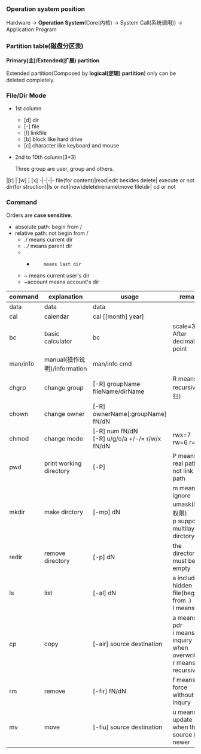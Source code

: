 ### Operation system position
Hardware -> **Operation System**(Core(内核) -> System Call(系统调用)) -> Application Program

### Partition table(磁盘分区表)
**Primary(主)/Extended(扩展) partition**

Extended partition(Composed by **logical(逻辑) partition**) only can be deleted completely.

### File/Dir Mode
- 1st column

	- [d] dir
	- [-] file
	- [l] linkfile
	- [b] block like hard drive
	- [c] character like keyboard and mouse

- 2nd to 10th column(3*3)

	Three group are user, group and others.

|[r] | [w] | [x]
-|-|-|-
file(for content)|read|edit besides delete| execute or not
dir(for struction)|ls or not|new\delete\rename\move file\dir| cd or not

### Command
Orders are **case sensitive**.

- absolute path: begin from /
- relative path: not begin from /
	- ./		means current dir
	- ../		means parent dir
	- -			means last dir
	- ~			means current user's dir
	- ~account	means account's dir 

command | explanation | usage |remark
-|-|-|-
data 	| data | data|
cal		| calendar | cal [[month] year]|
bc		| basic calculator| bc | scale=3 After decimal point
man/info| manual(操作说明)/information| man/info cmd|
chgrp	| change group | [-R] groupName fileName/dirName | R means recursive(递归)
chown	| change owner | [-R] ownerName[:groupName] fN/dN|
chmod	| change mode | [-R] num fN/dN<br>[-R] u/g/o/a +/-/= r/w/x fN/dN| rwx=7 rw=6 r=4
pwd		| print working directory | [-P] | P means real path or not link path
mkdir	| make dirctory | [-mp] dN | m means ignore umask(默认权限)<br>p supports multilayer dirctory
redir	| remove directory | [-p] dN | the directory must be empty
ls		| list | [-al] dN | a includes hidden file(begin from .)<br>l means list
cp		| copy | [-air] source destination | a means pdr<br>i means inquiry when overwriting<br>r means recursive
rm		| remove | [-fir] fN/dN| f means force without inqury
mv		| move | [-fiu] source destination | u means update when the source is newer